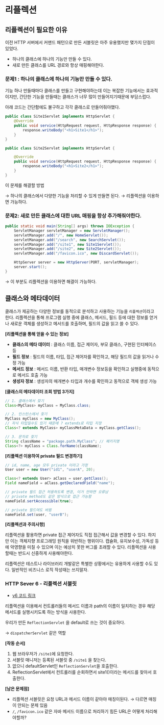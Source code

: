 # 리플렉션

## 리플렉션이 필요한 이유

이전 HTTP 서버에서 커맨드 패턴으로 만든 서블릿은 아주 유용했지만 몇가지 단점이 있었다.

- 하나의 클래스에 하나의 기능만 만들 수 있다.
- 새로 만든 클래스를 URL 경로와 항상 매핑해야한다.

### 문제1 : 하나의 클래스에 하나의 기능만 만들 수 있다.

기능 하나 만들때마다 클래스를 만들고 구현해야하는데 이는 복잡한 기능에서는 효과적이지만, 간단한 기능을 만들때는 클래스가 너무 많이 만들어지기때문에 부담스럽다.

아래 코드는 간단함에도 불구하고 각각 클래스로 만들어줘야했다.

```java
public class Site1Servlet implements HttpServlet {
    @Override
    public void service(HttpRequest request, HttpResponse response) {
        response.writeBody("<h1>Site1</h1>");
    }
}

public class Site2Servlet implements HttpServlet {

    @Override
    public void service(HttpRequest request, HttpResponse response) {
        response.writeBody("<h1>Site2</h1>");
    }
}
```

이 문제를 해결할 방법

→ 하나의 클래스에서 다양한 기능을 처리할 수 있게 만들면 된다. → 리플렉션을 이용하면 가능하다.

### 문제2: 새로 만든 클래스에 대한 URL 매핑을 항상 추가해줘야한다.

```java
public static void main(String[] args) throws IOException {
    ServletManager servletManager = new ServletManager();
    servletManager.add("/", new HomeServlet());
    servletManager.add("/search", new SearchServlet());
    servletManager.add("/site1", new Site1Servlet());
    servletManager.add("/site2", new Site2Servlet());
    servletManager.add("/favicon.ico", new DiscardServlet());

    HttpServer server = new HttpServer(PORT, servletManager);
    server.start();
}
```

→ 이 부분도 리플렉션을 이용하면 해결이 가능하다.

## 클래스와 메타데이터

클래스가 제공하는 다양한 정보를 동적으로 분석하고 사용하는 기능을 `리플렉션`이라고 한다. 리플렉션을 통해 프로그램 실행 중에 클래스, 메서드, 필드 등에 대한 정보를 얻거나 새로운 객체를 생성하고 메서드를 호출하며, 필드의 값을 읽고 쓸 수 있다.

**[리플렉션을 통해 얻을 수 있는 정보]**

- **클래스의 메타 데이터** : 클래스 이름, 접근 제어자, 부모 클래스, 구현된 인터페이스 등
- **필드 정보** : 필드의 이름, 타입, 접근 제어자를 확인하고, 해당 필드의 값을 읽거나 수정 가능
- **메서드 정보** : 메서드 이름, 반환 타입, 매개변수 정보등을 확인하고 실행중에 동적으로 메서드 호출 가능
- **생성자 정보** : 생성자의 매개변수 타입과 개수를 확인하고 동적으로 객체 생성 가능

**[클래스의 메타데이터 조회 방법 3가지]**

```java
// 1. 클래스에서 찾기
Class<MyClass> myClass = MyClass.class;

// 2. 인스턴스에서 찾기
MyClass myClass = new MyClass();
// 자식 타입일수도 있기 때문에 ? extends로 타입 지정
Class<? extends MyClass> myClassMetaData = myClass.getClass();

// 3. 문자로 찾기
String className = "package.path.MyClass"; // 패키지명
Class<?> myClass = Class.forName(className);
```

**[리플렉션 이용하여 private 필드 변경하기]**

```java
// id, name, age 모두 private 이라고 가정
User user = new User("id1", "userA", 20);

Class<? extends User> aClass = user.getClass();
Field nameField = aClass.getDeclaredField("name");

// private 필드 접근 허용하도록 변경, 이거 안하면 오류남
// private method도 같은 방식으로 접근 가능함
nameField.sertAccessible(true);

// private 필드여도 바뀜
nameField.set(user, "userB"); 
```

**[리플렉션과 주의사항]**

리플렉션을 활용하면 private 접근 제어자도 직접 접근해서 값을 변경할 수 있다. 하지만 이는 객체지향 프로그래밍 원칙을 위반하는 행위이다. 캡슐화, 유지보수성, 가독성 등에 악영향을 미칠 수 있으며 이는 예상치 못한 버그를 초래할 수 있다. 리플렉션을 사용할때는 반드시 신중하게 사용해야한다.

리플렉션은 테스트나 라이브러리 개발같은 특별한 상황에서는 유용하게 사용할 수도 있다. 일반적인 비즈니스 로직 작성때는 쓰지말자.

### HTTP Sever 6 - 리플렉션 서블릿

- [v6 코드 링크](https://github.com/JwahoonKim/spring-sandbox/tree/main/java-adv2/src/was/v6)

리플렉션을 이용해서 컨트롤러들의 메서드 이름과 path의 이름이 일치하는 경우 해당 메서드를 실행시키도록 하는 방식을 사용한다.

우리가 만든 `ReflectionServlet` 을 default로 쓰는 것이 중요하다.

→ `dispatcherServlet` 같은 역할

**[작동 순서]**

1. 웹 브라우저가 `/site1`에 요청한다.
2. 서블릿 매니저는 등록된 서블릿 중 `/site1` 을 찾는다.
3. 없으니 defaultServlet인 `ReflectionServlet`을 호출한다.
4. ReflectionServlet에서 컨트롤러를 순회하면서 site1()이라는 메서드를 찾아서 호출한다.

**[남은 문제점]**

- 리플렉션 서블릿은 요청 URL과 메서드 이름이 같아야 매칭이된다. → 다르면 매칭이 안되는 문제 있음
- `/`, `/favicon.ico` 같은 자바 메서드 이름으로 처리하기 힘든 URL은 어떻게 처리해야할까?
